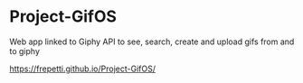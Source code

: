 # Project-GifOS
Web app linked to Giphy API to see, search, create and upload gifs from and to giphy

https://frepetti.github.io/Project-GifOS/
